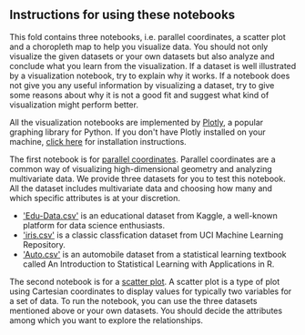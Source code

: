 ## Instructions for using these notebooks ##

This fold contains three notebooks, i.e. parallel coordinates, a scatter plot and a choropleth map to help you visualize data. You should not only visualize the given datasets or your own datasets but also analyze and conclude what you learn from the visualization. If a dataset is well illustrated by a visualization notebook, try to explain why it works. If a notebook does not give you any useful information by visualizing a dataset, try to give some reasons about why it is not a good fit and suggest what kind of visualization might perform better.

All the visualization notebooks are implemented by [Plotly](https://plot.ly), a popular graphing library for Python. If you don't have Plotly installed on your machine, [click here](https://plot.ly/python/getting-started/) for installation instructions.

The first notebook is for [parallel coordinates](https://en.wikipedia.org/wiki/Parallel_coordinates). Parallel coordinates are a common way of visualizing high-dimensional geometry and analyzing multivariate data. We provide three datasets for you to test this notebook. All the dataset includes multivariate data and choosing how many and which specific attributes is at your discretion.
* ['Edu-Data.csv'](https://www.kaggle.com/aljarah/xAPI-Edu-Data) is an educational dataset from Kaggle, a well-known platform for data science enthusiasts.
* ['iris.csv'](http://archive.ics.uci.edu/ml/datasets/Iris) is a classic classfication dataset from UCI Machine Learning Repository.
* ['Auto.csv'](http://www-bcf.usc.edu/~gareth/ISL/data.html) is an automobile dataset from a statistical learning textbook called An Introduction to Statistical Learning with Applications in R.

The second notebook is for a [scatter plot](https://en.wikipedia.org/wiki/Scatter_plot). A scatter plot is a type of plot using Cartesian coordinates to display values for typically two variables for a set of data. To run the notebook, you can use the three datasets mentioned above or your own datasets. You should decide the attributes among which you want to explore the relationships.
